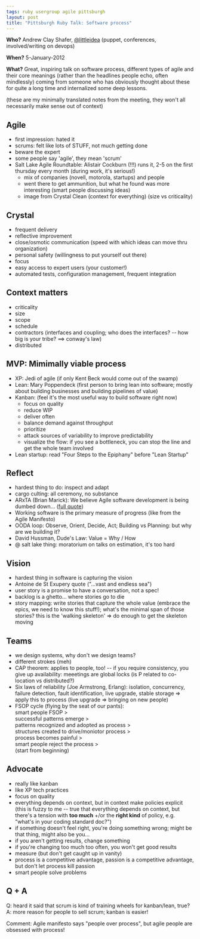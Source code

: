 ```yaml
---
tags: ruby usergroup agile pittsburgh
layout: post
title: "Pittsburgh Ruby Talk: Software process"
---
```




<p><b>Who?</b> Andrew Clay Shafer, 
   <a href="http://twitter.com/littleidea">@littleidea</a> (puppet,
   conferences, involved/writing on devops)</p>

<p><b>When?</b> 5-January-2012</p>

<p><b>What?</b> Great, inspiring talk on software process,
different types of agile and their core meanings (rather than
the headlines people echo, often mindlessly) coming from someone
who has obviously thought about these for quite a long time and
internalized some deep lessons.</p>

<p>(these are my minimally translated notes from the meeting,
they won't all necessarily make sense out of context)</p>

<h2>Agile</h2>

<ul>
<li>first impression: hated it</li>
<li>scrums: felt like lots of STUFF, not much getting done</li>
<li>beware the expert</li>
<li>some people say 'agile', they mean 'scrum'</li>
<li>Salt Lake Agile Roundtable: Alistair Cockburn (!!!) runs it, 2-5 on
  the first thursday every month (during work, it's serious!)
<ul>
  <li>mix of companies (novell, motorola, startups) and people</li>
  <li>went there to get ammunition, but what he found was more
   interesting (smart people discussing ideas)</li>
  <li>image from Crystal Clean (context for everything) (size vs
   criticality)</li>
</ul></li>
</ul>

<h2>Crystal</h2>

<ul>
<li>frequent delivery</li>
<li>reflective improvement</li>
<li>close/osmotic communication (speed with which ideas can move
  thru organization)</li>
<li>personal safety (willingness to put yourself out there)</li>
<li>focus</li>
<li>easy access to expert users (your customer!)</li>
<li>automated tests, configuration management, frequent
integration</li>
</ul>

<h2>Context matters</h2>

<ul>
<li>criticality</li>
<li>size</li>
<li>scope</li>
<li>schedule</li>
<li>contractors (interfaces and coupling; who does the interfaces?
  -- how big is your tribe? ==&gt; conway's law)</li>
<li>distributed</li>
</ul>

<h2>MVP: Mimimally viable process</h2>

<ul>
<li>XP: Jedi of agile (if only Kent Beck would come out of the swamp)</li>
<li>Lean: Mary Poppendeck (first person to bring lean into
  software; mostly about building businesses and building
  pipelines of value)</li>
<li>Kanban: (feel it's the most useful way to build software right
  now)
<ul>
  <li>focus on quality</li>
  <li>reduce WIP</li>
  <li>deliver often</li>
  <li>balance demand against throughput</li>
  <li>prioritize</li>
  <li>attack sources of variability to improve predictability</li>
  <li>visualize the flow: if you see a bottleneck, you can stop the
  line and get the whole team involved</li>
</ul></li>
<li>Lean startup: read "Four Steps to the Epiphany" before "Lean
  Startup"</li>
</ul>

<h2>Reflect</h2>

<ul>
<li>hardest thing to do: inspect and adapt</li>
<li>cargo culting: all ceremony, no substance</li>
<li>ARxTA (Brian Marick): We believe Agile software development is
  being dumbed down... (<a href="http://arxta.net/explanation">full quote</a>)</li>
<li>Working software is the primary measure of progress (like from
  the Agile Manifesto)</li>
<li>OODA loop: Observe, Orient, Decide, Act; 
  Building vs Planning: but why are we building it?</li>
<li>David Hussman, Dude's Law: Value = Why / How</li>
<li>@ salt lake thing: moratorium on talks on estimation, it's too hard</li>
</ul>

<h2>Vision</h2>

<ul>
<li>hardest thing in software is capturing the vision</li>
<li>Antoine de St Exupery quote ("...vast and endless sea")</li>
<li>user story is a promise to have a conversation, not a spec!</li>
<li>backlog is a ghetto... where stories go to die</li>
<li>story mapping: write stories that capture the whole value
  (embrace the epics, we need to know this stuff!); what's the
  minimal span of those stories? this is the 'walking skeleton'
  => do enough to get the skeleton moving</li>
</ul>

<h2>Teams</h2>

<ul>
<li>we design systems, why don't we design teams?</li>
<li>different strokes (meh)</li>
<li>CAP theorem: applies to people, too! -- if you require
consistency, you give up availability: meeetings are global locks
(is P related to co-location vs distributed?)</li>
<li>Six laws of reliability (Joe Armstrong, Erlang): isolation,
  concurrency, failure detection, fault identification, live
  upgrade, stable storage => apply this to process (live upgrade
  => bringing on new people)</li>
<li>FSOP cycle (flying by the seat of our pants): 
  <br />
   smart people FSOP &gt; 
  <br />
   successful patterns emerge &gt;
  <br />
   patterns recognized and adopted as process &gt; 
  <br />
   structures created to drive/moniotor process &gt; 
  <br />
   process becomes painful &gt;
  <br />
   smart people reject the process &gt;
  <br />
   (start from beginning)
</li>
</ul>

<h2>Advocate</h2>

<ul>
<li>really like kanban</li>
<li>like XP tech practices</li>
<li>focus on quality</li>
<li>everything depends on context, but in context make policies
  explicit (this is fuzzy to me -- true that everything depends
  on context, but there's a tension with <b>too much</b> +/or the
  <b>right kind</b> of policy, e.g. "what's in your coding standard
  doc?")</li>
<li>if something doesn't feel right, you're doing something wrong;
  might be that thing, might also be you...</li>
<li>if you aren't getting results, change something</li>
<li>if you're changing too much too often, you won't get good
  results</li>
<li>measure (but don't get caught up in vanity)</li>
<li>process is a competitive advantage, passion  is a competitive
  advantage, but don't let process kill passion</li>
<li>smart people solve problems</li>
</ul>

<h2>Q + A</h2>

<p>
  Q: heard it said that scrum is kind of training wheels for
  kanban/lean, true?
<br />
  A: more reason for people to sell scrum; kanban is easier!
</p>

<p>
  Comment: Agile manifesto says "people over process", but agile
  people are obsessed with process!
</p>



